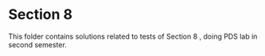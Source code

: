 # Section 8

This folder contains solutions related to tests of Section 8 , doing PDS lab in second semester.
